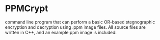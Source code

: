 # PPMCrypt
command line program that can perform a basic OR-based stegnographic encryption and decryption using .ppm image files.
All source files are written in C++, and an example ppm image is included. 
